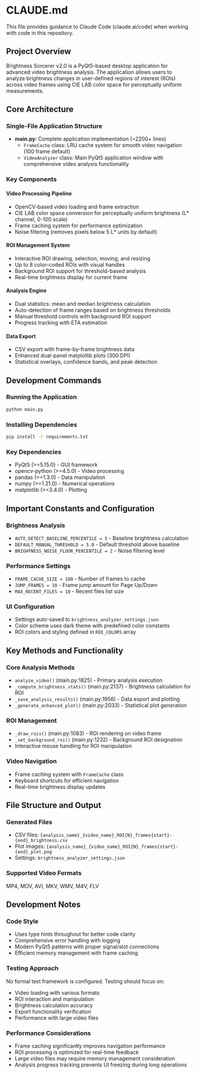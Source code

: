 # CLAUDE.md

This file provides guidance to Claude Code (claude.ai/code) when working with code in this repository.

## Project Overview

Brightness Sorcerer v2.0 is a PyQt5-based desktop application for advanced video brightness analysis. The application allows users to analyze brightness changes in user-defined regions of interest (ROIs) across video frames using CIE LAB color space for perceptually uniform measurements.

## Core Architecture

### Single-File Application Structure
- **main.py**: Complete application implementation (~2200+ lines)
  - `FrameCache` class: LRU cache system for smooth video navigation (100 frame default)
  - `VideoAnalyzer` class: Main PyQt5 application window with comprehensive video analysis functionality

### Key Components

#### Video Processing Pipeline
- OpenCV-based video loading and frame extraction
- CIE LAB color space conversion for perceptually uniform brightness (L* channel, 0-100 scale)
- Frame caching system for performance optimization
- Noise filtering (removes pixels below 5 L* units by default)

#### ROI Management System
- Interactive ROI drawing, selection, moving, and resizing
- Up to 8 color-coded ROIs with visual handles
- Background ROI support for threshold-based analysis
- Real-time brightness display for current frame

#### Analysis Engine
- Dual statistics: mean and median brightness calculation
- Auto-detection of frame ranges based on brightness thresholds
- Manual threshold controls with background ROI support
- Progress tracking with ETA estimation

#### Data Export
- CSV export with frame-by-frame brightness data
- Enhanced dual-panel matplotlib plots (300 DPI)
- Statistical overlays, confidence bands, and peak detection

## Development Commands

### Running the Application
```bash
python main.py
```

### Installing Dependencies
```bash
pip install -r requirements.txt
```

### Key Dependencies
- PyQt5 (>=5.15.0) - GUI framework
- opencv-python (>=4.5.0) - Video processing
- pandas (>=1.3.0) - Data manipulation
- numpy (>=1.21.0) - Numerical operations
- matplotlib (>=3.4.0) - Plotting

## Important Constants and Configuration

### Brightness Analysis
- `AUTO_DETECT_BASELINE_PERCENTILE = 5` - Baseline brightness calculation
- `DEFAULT_MANUAL_THRESHOLD = 5.0` - Default threshold above baseline
- `BRIGHTNESS_NOISE_FLOOR_PERCENTILE = 2` - Noise filtering level

### Performance Settings
- `FRAME_CACHE_SIZE = 100` - Number of frames to cache
- `JUMP_FRAMES = 10` - Frame jump amount for Page Up/Down
- `MAX_RECENT_FILES = 10` - Recent files list size

### UI Configuration
- Settings auto-saved to `brightness_analyzer_settings.json`
- Color scheme uses dark theme with predefined color constants
- ROI colors and styling defined in `ROI_COLORS` array

## Key Methods and Functionality

### Core Analysis Methods
- `analyze_video()` (main.py:1825) - Primary analysis execution
- `_compute_brightness_stats()` (main.py:2137) - Brightness calculation for ROI
- `_save_analysis_results()` (main.py:1956) - Data export and plotting
- `_generate_enhanced_plot()` (main.py:2033) - Statistical plot generation

### ROI Management
- `_draw_rois()` (main.py:1083) - ROI rendering on video frame
- `_set_background_roi()` (main.py:1232) - Background ROI designation
- Interactive mouse handling for ROI manipulation

### Video Navigation
- Frame caching system with `FrameCache` class
- Keyboard shortcuts for efficient navigation
- Real-time brightness display updates

## File Structure and Output

### Generated Files
- CSV files: `{analysis_name}_{video_name}_ROI{N}_frames{start}-{end}_brightness.csv`
- Plot images: `{analysis_name}_{video_name}_ROI{N}_frames{start}-{end}_plot.png`
- Settings: `brightness_analyzer_settings.json`

### Supported Video Formats
MP4, MOV, AVI, MKV, WMV, M4V, FLV

## Development Notes

### Code Style
- Uses type hints throughout for better code clarity
- Comprehensive error handling with logging
- Modern PyQt5 patterns with proper signal/slot connections
- Efficient memory management with frame caching

### Testing Approach
No formal test framework is configured. Testing should focus on:
- Video loading with various formats
- ROI interaction and manipulation
- Brightness calculation accuracy
- Export functionality verification
- Performance with large video files

### Performance Considerations
- Frame caching significantly improves navigation performance
- ROI processing is optimized for real-time feedback
- Large video files may require memory management consideration
- Analysis progress tracking prevents UI freezing during long operations